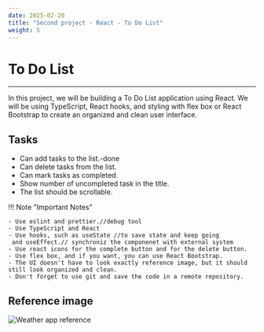```yaml
---
date: 2025-02-20
title: "Second project - React - To Do List"
weight: 5
---
```


# To Do List

---

In this project, we will be building a To Do List application using React. We will be using TypeScript, React hooks, and styling with flex box or React Bootstrap to create an organized and clean user interface.

## Tasks

- Can add tasks to the list.-done
- Can delete tasks from the list.
- Can mark tasks as completed.
- Show number of uncompleted task in the title.
- The list should be scrollable.

!!! Note "Important Notes"

    - Use eslint and prettier.//debug tool
    - Use TypeScript and React
    - Use hooks, such as useState //to save state and keep going
     and useEffect.// synchroniz the componenet with external system
    - Use react icons for the complete button and for the delete button. 
    - Use flex box, and if you want, you can use React Bootstrap.
    - The UI doesn't have to look exactly reference image, but it should still look organized and clean.
    - Don't forget to use git and save the code in a remote repository.

## Reference image

![Weather app reference](/assets/images/OptimusTraining/toDoList.png)



